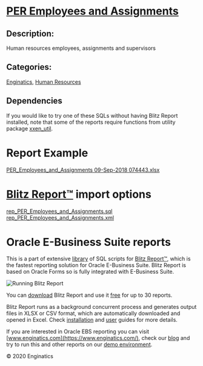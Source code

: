 # [PER Employees and Assignments](https://www.enginatics.com/reports/per-employees-and-assignments/)
## Description: 
Human resources employees, assignments and supervisors
## Categories: 
[Enginatics](https://www.enginatics.com/library/?pg=1&category[]=Enginatics), [Human Resources](https://www.enginatics.com/library/?pg=1&category[]=Human+Resources)
## Dependencies
If you would like to try one of these SQLs without having Blitz Report installed, note that some of the reports require functions from utility package [xxen_util](https://www.enginatics.com/xxen_util/true).
# Report Example
[PER_Employees_and_Assignments 09-Sep-2018 074443.xlsx](https://www.enginatics.com/example/per-employees-and-assignments/)
# [Blitz Report™](https://www.enginatics.com/blitz-report/) import options
[rep_PER_Employees_and_Assignments.sql](https://www.enginatics.com/export/per-employees-and-assignments/)\
[rep_PER_Employees_and_Assignments.xml](https://www.enginatics.com/xml/per-employees-and-assignments/)
# Oracle E-Business Suite reports

This is a part of extensive [library](https://www.enginatics.com/library/) of SQL scripts for [Blitz Report™](https://www.enginatics.com/blitz-report/), which is the fastest reporting solution for Oracle E-Business Suite. Blitz Report is based on Oracle Forms so is fully integrated with E-Business Suite. 

![Running Blitz Report](https://www.enginatics.com/wp-content/uploads/2018/01/Running-blitz-report.png) 

You can [download](https://www.enginatics.com/download/) Blitz Report and use it [free](https://www.enginatics.com/pricing/) for up to 30 reports. 

Blitz Report runs as a background concurrent process and generates output files in XLSX or CSV format, which are automatically downloaded and opened in Excel. Check [installation](https://www.enginatics.com/installation-guide/) and [user](https://www.enginatics.com/user-guide/) guides for more details.

If you are interested in Oracle EBS reporting you can visit [www.enginatics.com](https://www.enginatics.com/), check our [blog](https://www.enginatics.com/blog/) and try to run this and other reports on our [demo environment](http://demo.enginatics.com/).

© 2020 Enginatics